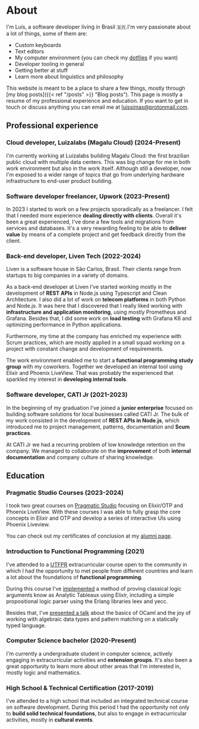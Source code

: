 # About

I'm Luís, a software developer living in Brasil 🇧🇷.I'm very passionate about a lot of things, some of them are:

- Custom keyboards
- Text editors
- My computer environment (you can check my [dotfiles](https://github.com/luissimas/dotfiles) if you want)
- Developer tooling in general
- Getting better at stuff
- Learn more about linguistics and philosophy

This website is meant to be a place to share a few things, mostly through [my blog posts]({{< ref "/posts" >}} "Blog posts"). This page is mostly a resume of my professional experience and education. If you want to get in touch or discuss anything you can email me at <luissimas@protonmail.com>.

## Professional experience

### Cloud developer, Luizalabs (Magalu Cloud) (2024-Present)

I'm currently working at Luizalabs building Magalu Cloud: the first brazilian public cloud with multiple data centers. This was big change for me in both work environment but also in the work itself. Although still a developer, now I'm exposed to a wider range of topics that go from underlying hardware infrastructure to end-user product building.

### Software developer freelancer, Upwork (2023-Present)

In 2023 I started to work on a few projects sporadically as a freelancer. I felt that I needed more experience **dealing directly with clients**. Overall it's been a great experienced, I've done a few tools and migrations from services and databases. It's a very rewarding feeling to be able to **deliver value** by means of a complete project and get feedback directly from the client.

### Back-end developer, Liven Tech (2022-2024)

Liven is a software house in São Carlos, Brasil. Their clients range from startups to big companies in a variety of domains.

As a back-end developer at Liven I've started working mostly in the development of **REST APIs** in Node.js using Typescript and Clean Architecture. I also did a lot of work on **telecom platforms** in both Python and Node.js. It was here that I discovered that I really liked working with **infrastructure and application monitoring**, using mostly Prometheus and Grafana. Besides that, I did some work on **load testing** with Grafana K6 and optimizing performance in Python applications.

Furthermore, my time at the company has enriched my experience with Scrum practices, which are mostly applied in a small squad working on a project with constant change and development of requirements.

The work environment enabled me to start a **functional programming study group** with my coworkers. Together we developed an internal tool using Elixir and Phoenix LiveView. That was probably the experienced that sparkled my interest in **developing internal tools**.

### Software developer, CATI Jr (2021-2023)

In the beginning of my graduation I've joined a **junior enterprise** focused on building software solutions for local businesses called CATI Jr. The bulk of my work consisted in the development of **REST APIs in Node.js**, which introduced me to project management, patterns, documentation and **Scum practices**.

At CATI Jr we had a recurring problem of low knowledge retention on the company. We managed to collaborate on the **improvement** of both **internal documentation** and company culture of sharing knowledge.

## Education

### Pragmatic Studio Courses (2023-2024)

I took two great courses on [Pragmatic Studio](https://pragmaticstudio.com/) focusing on Elixir/OTP and Phoenix LiveView. With these courses I was able to fully grasp the core concepts in Elixir and OTP and develop a series of interactive UIs using Phoenix Liveview.

You can check out my certificates of conclusion at my [alumni page](https://pragmaticstudio.com/alumni/lu%C3%ADs-simas-l-sv).

### Introduction to Functional Programming (2021)

I've attended to a [UTFPR](https://www.utfpr.edu.br/) extracurricular course open to the community in which I had the opportunity to met people from different countries and learn a lot about the foundations of **functional programming**.

During this course I've [implemented](https://github.com/luissimas/analytic_tableaux) a method of proving classical logic arguments know as Analytic Tableaux using Elixir, including a simple propositional logic parser using the Erlang libraries leex and yecc.

Besides that, I've [presented a talk](https://youtu.be/rTL4TtpdjIE?t=1573) about the basics of OCaml and the joy of working with algebraic data types and pattern matching on a statically typed language.

### Computer Science bachelor (2020-Present)

I'm currently a undergraduate student in computer science, actively engaging in extracurricular activities and **extension groups**. It's also been a great opportunity to learn more about other areas that I'm interested in, mostly logic and mathematics.

### High School & Technical Certification (2017-2019)

I've attended to a high school that included an integrated technical course on software development. During this period I had the opportunity not only to **build solid technical foundations**, but also to engage in extracurricular activities, mostly in **cultural events**.
